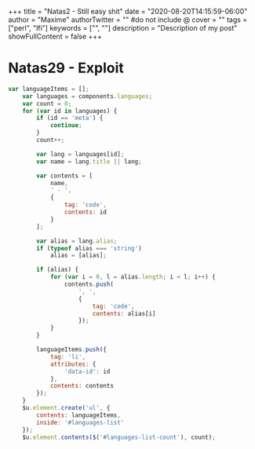 +++
title = "Natas2 - Still easy shit"
date = "2020-08-20T14:15:59-06:00"
author = "Maxime"
authorTwitter = "" #do not include @
cover = ""
tags = ["perl", "lfi"]
keywords = ["", ""]
description = "Description of my post"
showFullContent = false
+++


# Natas29 - Exploit
```javascript
var languageItems = [];
	var languages = components.languages;
	var count = 0;
	for (var id in languages) {
		if (id == 'meta') {
			continue;
		}
		count++;

		var lang = languages[id];
		var name = lang.title || lang;

		var contents = [
			name,
			' - ',
			{
				tag: 'code',
				contents: id
			}
		];

		var alias = lang.alias;
		if (typeof alias === 'string')
			alias = [alias];

		if (alias) {
			for (var i = 0, l = alias.length; i < l; i++) {
				contents.push(
					', ',
					{
						tag: 'code',
						contents: alias[i]
					});
			}
		}

		languageItems.push({
			tag: 'li',
			attributes: {
				'data-id': id
			},
			contents: contents
		});
	}
	$u.element.create('ul', {
		contents: languageItems,
		inside: '#languages-list'
	});
	$u.element.contents($('#languages-list-count'), count);
```

